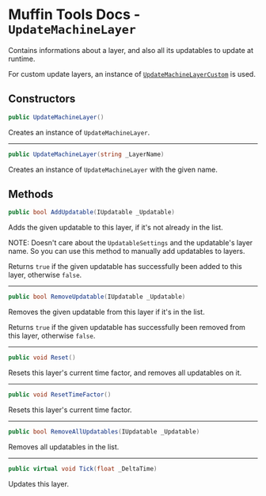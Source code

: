 # Muffin Tools Docs - `UpdateMachineLayer`

Contains informations about a layer, and also all its updatables to update at runtime.

For custom update layers, an instance of [`UpdateMachineLayerCustom`](./pdate-machine-layer-custom.md) is used.

## Constructors

```cs
public UpdateMachineLayer()
```

Creates an instance of `UpdateMachineLayer`.

---

```cs
public UpdateMachineLayer(string _LayerName)
```

Creates an instance of `UpdateMachineLayer` with the given name.

## Methods

```cs
public bool AddUpdatable(IUpdatable _Updatable)
```

Adds the given updatable to this layer, if it's not already in the list.

NOTE: Doesn't care about the `UpdatableSettings` and the updatable's layer name. So you can use this method to manually add updatables to layers.

Returns `true` if the given updatable has successfully been added to this layer, otherwise `false`.

---

```cs
public bool RemoveUpdatable(IUpdatable _Updatable)
```

Removes the given updatable from this layer if it's in the list.

Returns `true` if the given updatable has successfully been removed from this layer, otherwise `false`.

---

```cs
public void Reset()
```

Resets this layer's current time factor, and removes all updatables on it.

---

```cs
public void ResetTimeFactor()
```

Resets this layer's current time factor.

---

```cs
public bool RemoveAllUpdatables(IUpdatable _Updatable)
```

Removes all updatables in the list.

---

```cs
public virtual void Tick(float _DeltaTime)
```

Updates this layer.